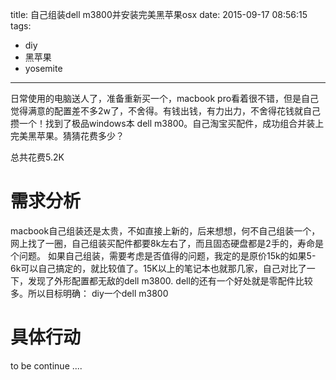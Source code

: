 title: 自己组装dell m3800并安装完美黑苹果osx
date: 2015-09-17 08:56:15
tags: 
- diy
- 黑苹果
- yosemite
---
日常使用的电脑送人了，准备重新买一个，macbook pro看着很不错，但是自己觉得满意的配置差不多2w了，不舍得。有钱出钱，有力出力，不舍得花钱就自己攒一个！找到了极品windows本 dell m3800。自己淘宝买配件，成功组合并装上完美黑苹果。猜猜花费多少？

<!-- more -->

总共花费5.2K
# 需求分析
macbook自己组装还是太贵，不如直接上新的，后来想想，何不自己组装一个，网上找了一圈，自己组装买配件都要8k左右了，而且固态硬盘都是2手的，寿命是个问题。
如果自己组装，需要考虑是否值得的问题，我定的是原价15k的如果5-6k可以自己搞定的，就比较值了。15K以上的笔记本也就那几家，自己对比了一下，发现了外形配置都无敌的dell m3800.
dell的还有一个好处就是零配件比较多。所以目标明确：
   diy一个dell m3800

# 具体行动
  to be continue ....

